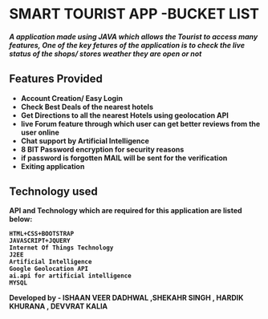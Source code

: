  <h1>SMART TOURIST APP -BUCKET LIST</h1>
<h5>A application made using JAVA which allows the Tourist to access many features, One of the key fetures of the application is to check the live status of the shops/ stores weather they are open or not<b </b></h5>

<h2>Features Provided</h2>
<ul>
  <li>Account Creation/ Easy Login</li>
  <li>Check Best Deals of the nearest hotels</li>
  <li>Get Directions to all the nearest Hotels using geolocation API </li>
  <li>live Forum feature through which user can get better reviews from the user online</li>
  <li>Chat support by Artificial Intelligence</li>
  <li>8 BIT Password encryption for security reasons</li>
  <li>if password is forgotten MAIL will be sent for the verification</li>
  <li>Exiting application</li>
 </ul>
 
 <h2>Technology used</h2>
 API and Technology which are required for this application are listed below:
 
 
  ```HTML+CSS+BOOTSTRAP```<br>
  ```JAVASCRIPT+JQUERY```<br>
  ```Internet Of Things Technology```<br>
  ```J2EE```<br>
  ```Artificial Intelligence```<br>
  ```Google Geolocation API```<br>
  ```ai.api for artificial intelligence```<br>
  ```MYSQL```<br>
  

Developed by - ISHAAN VEER DADHWAL
             ,SHEKAHR SINGH 
             , HARDIK KHURANA 
             , DEVVRAT KALIA 
